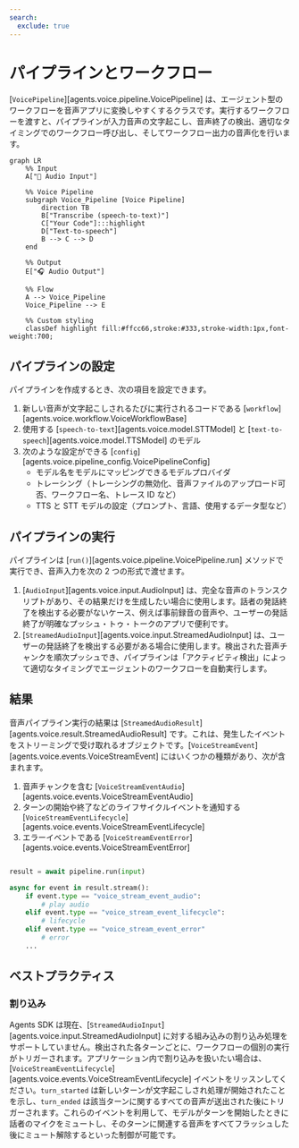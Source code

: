 ```yaml
---
search:
  exclude: true
---
```

# パイプラインとワークフロー

[`VoicePipeline`][agents.voice.pipeline.VoicePipeline] は、エージェント型のワークフローを音声アプリに変換しやすくするクラスです。実行するワークフローを渡すと、パイプラインが入力音声の文字起こし、音声終了の検出、適切なタイミングでのワークフロー呼び出し、そしてワークフロー出力の音声化を行います。

```mermaid
graph LR
    %% Input
    A["🎤 Audio Input"]

    %% Voice Pipeline
    subgraph Voice_Pipeline [Voice Pipeline]
        direction TB
        B["Transcribe (speech-to-text)"]
        C["Your Code"]:::highlight
        D["Text-to-speech"]
        B --> C --> D
    end

    %% Output
    E["🎧 Audio Output"]

    %% Flow
    A --> Voice_Pipeline
    Voice_Pipeline --> E

    %% Custom styling
    classDef highlight fill:#ffcc66,stroke:#333,stroke-width:1px,font-weight:700;

```

## パイプラインの設定

パイプラインを作成するとき、次の項目を設定できます。

1. 新しい音声が文字起こしされるたびに実行されるコードである [`workflow`][agents.voice.workflow.VoiceWorkflowBase]
2. 使用する [`speech-to-text`][agents.voice.model.STTModel] と [`text-to-speech`][agents.voice.model.TTSModel] のモデル
3. 次のような設定ができる [`config`][agents.voice.pipeline_config.VoicePipelineConfig]
    - モデル名をモデルにマッピングできるモデルプロバイダ
    - トレーシング（トレーシングの無効化、音声ファイルのアップロード可否、ワークフロー名、トレース ID など）
    - TTS と STT モデルの設定（プロンプト、言語、使用するデータ型など）

## パイプラインの実行

パイプラインは [`run()`][agents.voice.pipeline.VoicePipeline.run] メソッドで実行でき、音声入力を次の 2 つの形式で渡せます。

1. [`AudioInput`][agents.voice.input.AudioInput] は、完全な音声のトランスクリプトがあり、その結果だけを生成したい場合に使用します。話者の発話終了を検出する必要がないケース、例えば事前録音の音声や、ユーザーの発話終了が明確なプッシュ・トゥ・トークのアプリで便利です。
2. [`StreamedAudioInput`][agents.voice.input.StreamedAudioInput] は、ユーザーの発話終了を検出する必要がある場合に使用します。検出された音声チャンクを順次プッシュでき、パイプラインは「アクティビティ検出」によって適切なタイミングでエージェントのワークフローを自動実行します。

## 結果

音声パイプライン実行の結果は [`StreamedAudioResult`][agents.voice.result.StreamedAudioResult] です。これは、発生したイベントをストリーミングで受け取れるオブジェクトです。[`VoiceStreamEvent`][agents.voice.events.VoiceStreamEvent] にはいくつかの種類があり、次が含まれます。

1. 音声チャンクを含む [`VoiceStreamEventAudio`][agents.voice.events.VoiceStreamEventAudio]
2. ターンの開始や終了などのライフサイクルイベントを通知する [`VoiceStreamEventLifecycle`][agents.voice.events.VoiceStreamEventLifecycle]
3. エラーイベントである [`VoiceStreamEventError`][agents.voice.events.VoiceStreamEventError]

```python

result = await pipeline.run(input)

async for event in result.stream():
    if event.type == "voice_stream_event_audio":
        # play audio
    elif event.type == "voice_stream_event_lifecycle":
        # lifecycle
    elif event.type == "voice_stream_event_error"
        # error
    ...
```

## ベストプラクティス

### 割り込み

Agents SDK は現在、[`StreamedAudioInput`][agents.voice.input.StreamedAudioInput] に対する組み込みの割り込み処理をサポートしていません。検出された各ターンごとに、ワークフローの個別の実行がトリガーされます。アプリケーション内で割り込みを扱いたい場合は、[`VoiceStreamEventLifecycle`][agents.voice.events.VoiceStreamEventLifecycle] イベントをリッスンしてください。`turn_started` は新しいターンが文字起こしされ処理が開始されたことを示し、`turn_ended` は該当ターンに関するすべての音声が送出された後にトリガーされます。これらのイベントを利用して、モデルがターンを開始したときに話者のマイクをミュートし、そのターンに関連する音声をすべてフラッシュした後にミュート解除するといった制御が可能です。